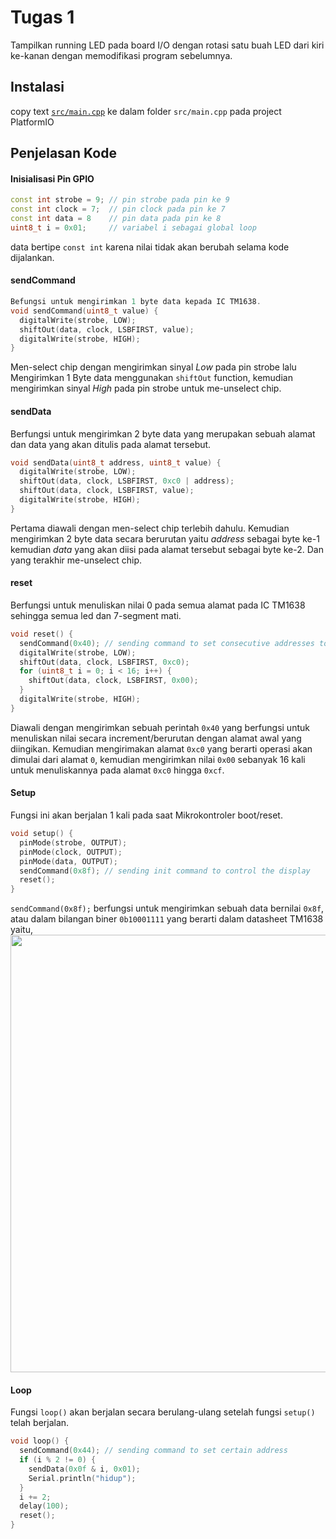 # Tugas 1
Tampilkan running LED pada board I/O dengan rotasi satu buah LED dari kiri ke-kanan dengan memodifikasi program sebelumnya.
## Instalasi
copy text [`src/main.cpp`](https://github.com/azzamjhd/modul-prak-mikro/blob/0762a84d8dca36791cf0b62773bdc8f7d36826d0/Interface-1/src/main.cpp) ke dalam folder `src/main.cpp` pada project PlatformIO
## Penjelasan Kode
#### Inisialisasi Pin GPIO
```cpp
const int strobe = 9; // pin strobe pada pin ke 9
const int clock = 7;  // pin clock pada pin ke 7
const int data = 8    // pin data pada pin ke 8
uint8_t i = 0x01;     // variabel i sebagai global loop
```
data bertipe `const int` karena nilai tidak akan berubah selama kode dijalankan.

#### sendCommand
```cpp
Befungsi untuk mengirimkan 1 byte data kepada IC TM1638.
void sendCommand(uint8_t value) {
  digitalWrite(strobe, LOW);
  shiftOut(data, clock, LSBFIRST, value);
  digitalWrite(strobe, HIGH);
}
```
Men-select chip dengan mengirimkan sinyal *Low* pada pin strobe lalu Mengirimkan 1 Byte data menggunakan `shiftOut` function, kemudian mengirimkan sinyal *High* pada pin strobe untuk me-unselect chip.

#### sendData
Berfungsi untuk mengirimkan 2 byte data yang merupakan sebuah alamat dan data yang akan ditulis pada alamat tersebut.
```cpp
void sendData(uint8_t address, uint8_t value) {
  digitalWrite(strobe, LOW);
  shiftOut(data, clock, LSBFIRST, 0xc0 | address);
  shiftOut(data, clock, LSBFIRST, value);
  digitalWrite(strobe, HIGH);
}
```
Pertama diawali dengan men-select chip terlebih dahulu. Kemudian mengirimkan 2 byte data secara berurutan yaitu *address* sebagai byte ke-1 kemudian *data* yang akan diisi pada alamat tersebut sebagai byte ke-2. Dan yang terakhir me-unselect chip.

#### reset
Berfungsi untuk menuliskan nilai 0 pada semua alamat pada IC TM1638 sehingga semua led dan 7-segment mati.
```cpp
void reset() {
  sendCommand(0x40); // sending command to set consecutive addresses to 0
  digitalWrite(strobe, LOW);
  shiftOut(data, clock, LSBFIRST, 0xc0);
  for (uint8_t i = 0; i < 16; i++) {
    shiftOut(data, clock, LSBFIRST, 0x00);
  }
  digitalWrite(strobe, HIGH);
}
```
Diawali dengan mengirimkan sebuah perintah `0x40` yang berfungsi untuk menuliskan nilai secara increment/berurutan dengan alamat awal yang diingikan. Kemudian mengirimakan alamat `0xc0` yang berarti operasi akan dimulai dari alamat `0`, kemudian mengirimkan nilai `0x00` sebanyak 16 kali untuk menuliskannya pada alamat `0xc0` hingga `0xcf`.


#### Setup
Fungsi ini akan berjalan 1 kali pada saat Mikrokontroler boot/reset. 
```cpp
void setup() {
  pinMode(strobe, OUTPUT);
  pinMode(clock, OUTPUT);
  pinMode(data, OUTPUT);
  sendCommand(0x8f); // sending init command to control the display
  reset();
}
```
`sendCommand(0x8f);` berfungsi untuk mengirimkan sebuah data bernilai `0x8f`, atau dalam bilangan biner `0b10001111` yang berarti dalam datasheet TM1638 yaitu,
<br><image src="https://github.com/azzamjhd/modul-prak-mikro/blob/69ef185c262d7293858fe40e5f88ffe5d10a2927/assets/init.jpg" width="700">

#### Loop
Fungsi `loop()` akan berjalan secara berulang-ulang setelah fungsi `setup()` telah berjalan.
```cpp
void loop() {
  sendCommand(0x44); // sending command to set certain address
  if (i % 2 != 0) {
    sendData(0x0f & i, 0x01);
    Serial.println("hidup");
  }
  i += 2;
  delay(100);
  reset();
}
```
